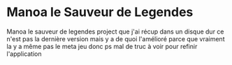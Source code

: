 # Manoa le Sauveur de Legendes
 Manoa le sauveur de legendes project que j'ai récup dans un disque dur ce n'est pas la dernière version mais y a de quoi l'amélioré parce que vraiment la y a même pas le meta jeu donc ps mal de truc à voir pour refinir l'application

